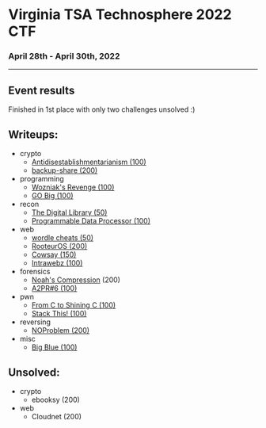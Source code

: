 # Virginia TSA Technosphere 2022 CTF
### April 28th - April 30th, 2022
***
## Event results
Finished in 1st place with only two challenges unsolved :)
## Writeups:
- crypto
  - [Antidisestablishmentarianism (100)](./crypto/antidisestablishmentarianism.md)
  - [backup-share (200)](./crypto/backupshare.md)
- programming
  - [Wozniak's Revenge (100)](./programming/wozniaksrevenge.md)
  - [GO Big (100)](./programming/gobig.md)
- recon
  - [The Digital Library (50)](./recon/thedigitallibrary.md)
  - [Programmable Data Processor (100)](./recon/programmabledataprocessor.md)
- web
  - [wordle cheats (50)](./web/wordlecheats.md)
  - [RooteurOS (200)](./web/rooteuros.md)
  - [Cowsay (150)](./web/cowsay.md)
  - [Intrawebz (100)](./web/intrawebz.md)
- forensics
  - [Noah's Compression](./forensics/noahscompression.md) (200)
  - [A2PR#6 (100)](./forensics/a2pr6.md)
- pwn
  - [From C to Shining C (100)](./pwn/fromctoshiningc.md)
  - [Stack This! (100)](./pwn/stackthis.md)
- reversing
  - [NOProblem (200)](./reversing/noproblem.md)
- misc
  - [Big Blue (100)](./misc/bigblue.md)

## Unsolved:
- crypto
  - ebooksy (200)
- web
  - Cloudnet (200)